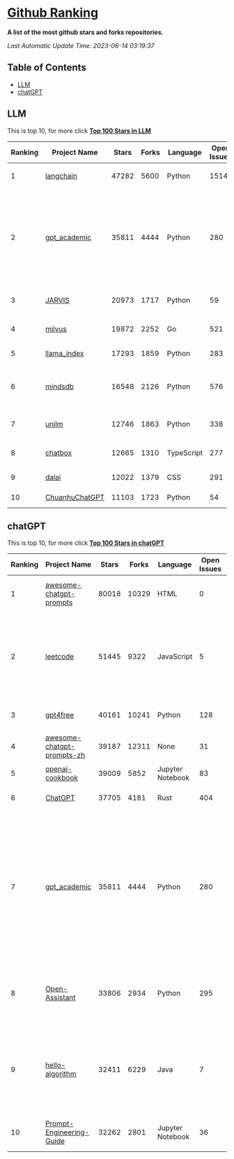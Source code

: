 [Github Ranking](./README.md)
==========

**A list of the most github stars and forks repositories.**

*Last Automatic Update Time: 2023-06-14 03:19:37*

## Table of Contents
 * [LLM](#LLM)
 * [chatGPT](#chatGPT)

## LLM

This is top 10, for more click **[Top 100 Stars in LLM](Top100/LLM.md)**

| Ranking | Project Name | Stars | Forks | Language | Open Issues | Description | Last Commit |
| ------- | ------------ | ----- | ----- | -------- | ----------- | ----------- | ----------- |
| 1 | [langchain](https://github.com/hwchase17/langchain) | 47282 | 5600 | Python | 1514 | ⚡ Building applications with LLMs through composability ⚡ | 2023-06-14T02:35:56Z |
| 2 | [gpt_academic](https://github.com/binary-husky/gpt_academic) | 35811 | 4444 | Python | 280 | 为ChatGPT/GLM提供图形交互界面，特别优化论文阅读润色体验，模块化设计支持自定义快捷按钮&函数插件，支持代码块表格显示，Tex公式双显示，支持Python和C++等项目剖析&自译解功能，PDF/LaTex论文翻译&总结功能，支持并行问询多种LLM模型，支持清华chatglm等本地模型。兼容复旦MOSS, llama, rwkv, 盘古, newbing, claude等 | 2023-06-14T02:15:47Z |
| 3 | [JARVIS](https://github.com/microsoft/JARVIS) | 20973 | 1717 | Python | 59 | JARVIS, a system to connect LLMs with ML community. Paper: https://arxiv.org/pdf/2303.17580.pdf | 2023-06-09T22:52:32Z |
| 4 | [milvus](https://github.com/milvus-io/milvus) | 19872 | 2252 | Go | 521 | A cloud-native vector database, storage for next generation AI applications | 2023-06-14T03:01:12Z |
| 5 | [llama_index](https://github.com/jerryjliu/llama_index) | 17293 | 1859 | Python | 283 | LlamaIndex (GPT Index) is a data framework for your LLM applications | 2023-06-13T23:57:59Z |
| 6 | [mindsdb](https://github.com/mindsdb/mindsdb) | 16548 | 2126 | Python | 576 | MindsDB is a Server for Artificial Intelligence Logic. Enabling developers to ship AI powered projects to production in a fast and scalable way.  | 2023-06-13T17:24:57Z |
| 7 | [unilm](https://github.com/microsoft/unilm) | 12746 | 1863 | Python | 338 | Large-scale Self-supervised Pre-training Across Tasks, Languages, and Modalities | 2023-06-13T09:58:59Z |
| 8 | [chatbox](https://github.com/Bin-Huang/chatbox) | 12665 | 1310 | TypeScript | 277 | Chatbox is a desktop app for GPT/LLM that supports Windows, Mac, Linux & Web Online | 2023-06-13T12:24:05Z |
| 9 | [dalai](https://github.com/cocktailpeanut/dalai) | 12022 | 1379 | CSS | 291 | The simplest way to run LLaMA on your local machine | 2023-06-12T17:24:00Z |
| 10 | [ChuanhuChatGPT](https://github.com/GaiZhenbiao/ChuanhuChatGPT) | 11103 | 1723 | Python | 54 | GUI for ChatGPT API and many LLMs | 2023-06-14T02:34:26Z |


## chatGPT

This is top 10, for more click **[Top 100 Stars in chatGPT](Top100/chatGPT.md)**

| Ranking | Project Name | Stars | Forks | Language | Open Issues | Description | Last Commit |
| ------- | ------------ | ----- | ----- | -------- | ----------- | ----------- | ----------- |
| 1 | [awesome-chatgpt-prompts](https://github.com/f/awesome-chatgpt-prompts) | 80018 | 10329 | HTML | 0 | This repo includes ChatGPT prompt curation to use ChatGPT better. | 2023-06-11T14:37:59Z |
| 2 | [leetcode](https://github.com/azl397985856/leetcode) | 51445 | 9322 | JavaScript | 5 | 推荐免费ChatGPT网站：www.lintcode.com/chat-gpt?utm_source=tf-github-lucifer  LeetCode Solutions: A Record of My Problem Solving Journey.( leetcode题解，记录自己的leetcode解题之路。) | 2023-06-13T16:05:38Z |
| 3 | [gpt4free](https://github.com/xtekky/gpt4free) | 40161 | 10241 | Python | 128 | decentralising the Ai Industry, just some language model api's... | 2023-06-14T02:48:32Z |
| 4 | [awesome-chatgpt-prompts-zh](https://github.com/PlexPt/awesome-chatgpt-prompts-zh) | 39187 | 12311 | None | 31 | ChatGPT 中文调教指南。各种场景使用指南。学习怎么让它听你的话。 | 2023-05-29T02:42:37Z |
| 5 | [openai-cookbook](https://github.com/openai/openai-cookbook) | 39009 | 5852 | Jupyter Notebook | 83 | Examples and guides for using the OpenAI API | 2023-06-14T01:39:32Z |
| 6 | [ChatGPT](https://github.com/lencx/ChatGPT) | 37705 | 4181 | Rust | 404 | 🔮 ChatGPT Desktop Application (Mac, Windows and Linux) | 2023-06-01T16:21:16Z |
| 7 | [gpt_academic](https://github.com/binary-husky/gpt_academic) | 35811 | 4444 | Python | 280 | 为ChatGPT/GLM提供图形交互界面，特别优化论文阅读润色体验，模块化设计支持自定义快捷按钮&函数插件，支持代码块表格显示，Tex公式双显示，支持Python和C++等项目剖析&自译解功能，PDF/LaTex论文翻译&总结功能，支持并行问询多种LLM模型，支持清华chatglm等本地模型。兼容复旦MOSS, llama, rwkv, 盘古, newbing, claude等 | 2023-06-14T02:15:47Z |
| 8 | [Open-Assistant](https://github.com/LAION-AI/Open-Assistant) | 33806 | 2934 | Python | 295 | OpenAssistant is a chat-based assistant that understands tasks, can interact with third-party systems, and retrieve information dynamically to do so. | 2023-06-14T00:00:54Z |
| 9 | [hello-algorithm](https://github.com/geekxh/hello-algorithm) | 32411 | 6229 | Java | 7 | 🌍 针对小白的算法训练 \| 包括四部分：①.大厂面经 ②.力扣图解  ③.千本开源电子书 ④.百张技术思维导图（项目花了上百小时，希望可以点 star 支持，🌹感谢~）推荐免费ChatGPT使用网站 | 2023-06-13T04:13:17Z |
| 10 | [Prompt-Engineering-Guide](https://github.com/dair-ai/Prompt-Engineering-Guide) | 32262 | 2801 | Jupyter Notebook | 36 | 🐙 Guides, papers, lecture, notebooks and resources for prompt engineering | 2023-06-14T02:54:17Z |

